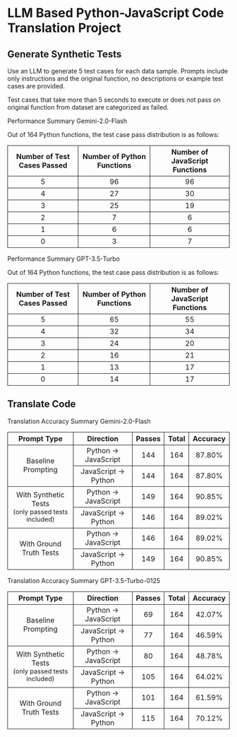 # LLM Based Python-JavaScript Code Translation Project

## Generate Synthetic Tests

Use an LLM to generate 5 test cases for each data sample. Prompts include only instructions and the original function, no descriptions or example test cases are provided.

Test cases that take more than 5 seconds to execute or does not pass on original function from dataset are categorized as failed.

Performance Summary Gemini-2.0-Flash

Out of 164 Python functions, the test case pass distribution is as follows:

<table>
  <thead>
    <tr>
      <th style="border: 1px solid; text-align: center;">Number of Test Cases Passed</th>
      <th style="border: 1px solid; text-align: center;">Number of Python Functions</th>
      <th style="border: 1px solid; text-align: center;">Number of JavaScript Functions</th>
    </tr>
  </thead>
  <tbody>
    <tr>
      <td style="border: 1px solid; text-align: center;">5</td>
      <td style="border: 1px solid; text-align: center;">96</td>
      <td style="border: 1px solid; text-align: center;">96</td>
    </tr>
    <tr>
      <td style="border: 1px solid; text-align: center;">4</td>
      <td style="border: 1px solid; text-align: center;">27</td>
      <td style="border: 1px solid; text-align: center;">30</td>
    </tr>
    <tr>
      <td style="border: 1px solid; text-align: center;">3</td>
      <td style="border: 1px solid; text-align: center;">25</td>
      <td style="border: 1px solid; text-align: center;">19</td>
    </tr>
    <tr>
      <td style="border: 1px solid; text-align: center;">2</td>
      <td style="border: 1px solid; text-align: center;">7</td>
      <td style="border: 1px solid; text-align: center;">6</td>
    </tr>
    <tr>
      <td style="border: 1px solid; text-align: center;">1</td>
      <td style="border: 1px solid; text-align: center;">6</td>
      <td style="border: 1px solid; text-align: center;">6</td>
    </tr>
    <tr>
      <td style="border: 1px solid; text-align: center;">0</td>
      <td style="border: 1px solid; text-align: center;">3</td>
      <td style="border: 1px solid; text-align: center;">7</td>
    </tr>
  </tbody>
</table>

Performance Summary GPT-3.5-Turbo

Out of 164 Python functions, the test case pass distribution is as follows:

<table>
  <thead>
    <tr>
      <th style="border: 1px solid; text-align: center;">Number of Test Cases Passed</th>
      <th style="border: 1px solid; text-align: center;">Number of Python Functions</th>
      <th style="border: 1px solid; text-align: center;">Number of JavaScript Functions</th>
    </tr>
  </thead>
  <tbody>
    <tr>
      <td style="border: 1px solid; text-align: center;">5</td>
      <td style="border: 1px solid; text-align: center;">65</td>
      <td style="border: 1px solid; text-align: center;">55</td>
    </tr>
    <tr>
      <td style="border: 1px solid; text-align: center;">4</td>
      <td style="border: 1px solid; text-align: center;">32</td>
      <td style="border: 1px solid; text-align: center;">34</td>
    </tr>
    <tr>
      <td style="border: 1px solid; text-align: center;">3</td>
      <td style="border: 1px solid; text-align: center;">24</td>
      <td style="border: 1px solid; text-align: center;">20</td>
    </tr>
    <tr>
      <td style="border: 1px solid; text-align: center;">2</td>
      <td style="border: 1px solid; text-align: center;">16</td>
      <td style="border: 1px solid; text-align: center;">21</td>
    </tr>
    <tr>
      <td style="border: 1px solid; text-align: center;">1</td>
      <td style="border: 1px solid; text-align: center;">13</td>
      <td style="border: 1px solid; text-align: center;">17</td>
    </tr>
    <tr>
      <td style="border: 1px solid; text-align: center;">0</td>
      <td style="border: 1px solid; text-align: center;">14</td>
      <td style="border: 1px solid; text-align: center;">17</td>
    </tr>
  </tbody>
</table>


## Translate Code

Translation Accuracy Summary Gemini-2.0-Flash

<table>
  <thead>
    <tr>
      <th style="border: 1px solid; text-align: center;">Prompt Type</th>
      <th style="border: 1px solid; text-align: center;">Direction</th>
      <th style="border: 1px solid; text-align: center;">Passes</th>
      <th style="border: 1px solid; text-align: center;">Total</th>
      <th style="border: 1px solid; text-align: center;">Accuracy</th>
    </tr>
  </thead>
  <tbody>
    <tr>
      <td rowspan="2" style="border: 1px solid; text-align: center;">Baseline Prompting</td>
      <td style="border: 1px solid; text-align: center;">Python → JavaScript</td>
      <td style="border: 1px solid; text-align: center;">144</td>
      <td style="border: 1px solid; text-align: center;">164</td>
      <td style="border: 1px solid; text-align: center;">87.80%</td>
    </tr>
    <tr>
      <td style="border: 1px solid; text-align: center;">JavaScript → Python</td>
      <td style="border: 1px solid; text-align: center;">144</td>
      <td style="border: 1px solid; text-align: center;">164</td>
      <td style="border: 1px solid; text-align: center;">87.80%</td>
    </tr>
    <tr>
      <td rowspan="2" style="border: 1px solid; text-align: center;">With Synthetic Tests<br><span style="font-size: 0.9em;">(only passed tests included)</span></td>
      <td style="border: 1px solid; text-align: center;">Python → JavaScript</td>
      <td style="border: 1px solid; text-align: center;">149</td>
      <td style="border: 1px solid; text-align: center;">164</td>
      <td style="border: 1px solid; text-align: center;">90.85%</td>
    </tr>
    <tr>
      <td style="border: 1px solid; text-align: center;">JavaScript → Python</td>
      <td style="border: 1px solid; text-align: center;">146</td>
      <td style="border: 1px solid; text-align: center;">164</td>
      <td style="border: 1px solid; text-align: center;">89.02%</td>
    </tr>
    <tr>
      <td rowspan="2" style="border: 1px solid; text-align: center;">With Ground Truth Tests</td>
      <td style="border: 1px solid; text-align: center;">Python → JavaScript</td>
      <td style="border: 1px solid; text-align: center;">146</td>
      <td style="border: 1px solid; text-align: center;">164</td>
      <td style="border: 1px solid; text-align: center;">89.02%</td>
    </tr>
    <tr>
      <td style="border: 1px solid; text-align: center;">JavaScript → Python</td>
      <td style="border: 1px solid; text-align: center;">149</td>
      <td style="border: 1px solid; text-align: center;">164</td>
      <td style="border: 1px solid; text-align: center;">90.85%</td>
    </tr>
  </tbody>
</table>

Translation Accuracy Summary GPT-3.5-Turbo-0125

<table>
  <thead>
    <tr>
      <th style="border: 1px solid; text-align: center;">Prompt Type</th>
      <th style="border: 1px solid; text-align: center;">Direction</th>
      <th style="border: 1px solid; text-align: center;">Passes</th>
      <th style="border: 1px solid; text-align: center;">Total</th>
      <th style="border: 1px solid; text-align: center;">Accuracy</th>
    </tr>
  </thead>
  <tbody>
    <tr>
      <td rowspan="2" style="border: 1px solid; text-align: center;">Baseline Prompting</td>
      <td style="border: 1px solid; text-align: center;">Python → JavaScript</td>
      <td style="border: 1px solid; text-align: center;">69</td>
      <td style="border: 1px solid; text-align: center;">164</td>
      <td style="border: 1px solid; text-align: center;">42.07%</td>
    </tr>
    <tr>
      <td style="border: 1px solid; text-align: center;">JavaScript → Python</td>
      <td style="border: 1px solid; text-align: center;">77</td>
      <td style="border: 1px solid; text-align: center;">164</td>
      <td style="border: 1px solid; text-align: center;">46.59%</td>
    </tr>
    <tr>
      <td rowspan="2" style="border: 1px solid; text-align: center;">With Synthetic Tests<br><span style="font-size: 0.9em;">(only passed tests included)</span></td>
      <td style="border: 1px solid; text-align: center;">Python → JavaScript</td>
      <td style="border: 1px solid; text-align: center;">80</td>
      <td style="border: 1px solid; text-align: center;">164</td>
      <td style="border: 1px solid; text-align: center;">48.78%</td>
    </tr>
    <tr>
      <td style="border: 1px solid; text-align: center;">JavaScript → Python</td>
      <td style="border: 1px solid; text-align: center;">105</td>
      <td style="border: 1px solid; text-align: center;">164</td>
      <td style="border: 1px solid; text-align: center;">64.02%</td>
    </tr>
    <tr>
      <td rowspan="2" style="border: 1px solid; text-align: center;">With Ground Truth Tests</td>
      <td style="border: 1px solid; text-align: center;">Python → JavaScript</td>
      <td style="border: 1px solid; text-align: center;">101</td>
      <td style="border: 1px solid; text-align: center;">164</td>
      <td style="border: 1px solid; text-align: center;">61.59%</td>
    </tr>
    <tr>
      <td style="border: 1px solid; text-align: center;">JavaScript → Python</td>
      <td style="border: 1px solid; text-align: center;">115</td>
      <td style="border: 1px solid; text-align: center;">164</td>
      <td style="border: 1px solid; text-align: center;">70.12%</td>
    </tr>
  </tbody>
</table>